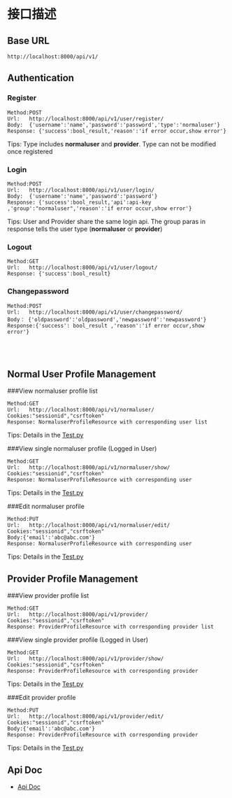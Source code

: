 接口描述
==
## Base URL

    http://localhost:8000/api/v1/
## Authentication
### Register

```
Method:POST
Url:   http://localhost:8000/api/v1/user/register/
Body:  {'username':'name','password':'password','type':'normaluser'}
Response: {'success':bool_result,'reason':'if error occur,show error'}
```
Tips: Type includes __normaluser__ and __provider__. Type can not be modified once registered

### Login

```
Method:POST
Url:   http://localhost:8000/api/v1/user/login/
Body:  {'username':'name','password':'password'}
Response: {'success':bool_result,'api':api-key ,'group':"normaluser",'reason':'if error occur,show error'}
```
Tips: User and Provider share the same login api. The group paras in response tells the user type (__normaluser__ or __provider__)

### Logout
```
Method:GET
Url:   http://localhost:8000/api/v1/user/logout/
Response: {'success':bool_result}
```

### Changepassword
```
Method:POST
Url:   http://localhost:8000/api/v1/user/changepassword/
Body： {'oldpassword':'oldpassword','newpassword':'newpassword'}
Response:{'success': bool_result ,'reason':'if error occur,show error'}
```
<br/><br/>
## Normal User Profile Management
###View normaluser profile list
```
Method:GET
Url:   http://localhost:8000/api/v1/normaluser/
Cookies:"sessionid","csrftoken"
Response: NormaluserProfileResource with corresponding user list
```
Tips: Details in the [Test.py](../AbroadPassApp/Test.py)

###View single normaluser profile (Logged in User)
```
Method:GET
Url:   http://localhost:8000/api/v1/normaluser/show/
Cookies:"sessionid","csrftoken"
Response: NormaluserProfileResource with corresponding user
```
Tips: Details in the [Test.py](../AbroadPassApp/Test.py)

###Edit normaluser profile
```
Method:PUT
Url:   http://localhost:8000/api/v1/normaluser/edit/
Cookies:"sessionid","csrftoken"
Body:{'email':'abc@abc.com'}
Response: NormaluserProfileResource with corresponding user
```
Tips: Details in the [Test.py](../AbroadPassApp/Test.py)

## Provider Profile Management
###View provider profile list
```
Method:GET
Url:   http://localhost:8000/api/v1/provider/
Cookies:"sessionid","csrftoken"
Response: ProviderProfileResource with corresponding provider list
```

###View single provider profile (Logged in User)
```
Method:GET
Url:   http://localhost:8000/api/v1/provider/show/
Cookies:"sessionid","csrftoken"
Response: ProviderProfileResource with corresponding provider
```
Tips: Details in the [Test.py](../AbroadPassApp/Test.py)

###Edit provider profile
```
Method:PUT
Url:   http://localhost:8000/api/v1/provider/edit/
Cookies:"sessionid","csrftoken"
Body:{'email':'abc@abc.com'}
Response: ProviderProfileResource with corresponding provider
```
Tips: Details in the [Test.py](../AbroadPassApp/Test.py)


Api Doc
--
 * [Api Doc](./ApiDoc)
